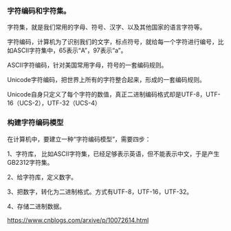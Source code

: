 ### 字符编码和字符集。

字符集，就是我们常用的字母、符号、汉字、以及其他国家的语言字符等。

字符编码，计算机为了识别我们的文字，标点符号，就给每一个字符进行编号，比如ASCII字符集中，65表示“A”，97表示“a”。

ASCII字符编码，针对美国常用字母，符号的一套编码规则。

Unicode字符编码，把世界上所有的字符整合起来，形成的一套编码规则。

Unicode自身只定义了每个字符的数值，真正二进制编码格式却是UTF-8，UTF-16（UCS-2），UTF-32（UCS-4）

### 构建字符编码模型

在计算机中，要建立一种“字符编码模型”，需要四步：

1、字符库， 比如ASCII字符集，已经足够表示英语，但不能表示中文，于是产生GB2312字符集。

2、给字符库，定义数字。

3、把数字，转化为二进制格式。方式有UTF-8，UTF-16，UTF-32。

4、存储二进制数据。

https://www.cnblogs.com/arxive/p/10072614.html

